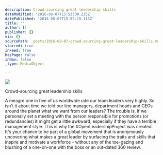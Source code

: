 ```yaml
---
description: Crowd-sourcing great leadership skills
dateModified: '2016-08-07T15:53:00.235Z'
datePublished: '2016-08-07T15:55:15.115Z'
title: ''
author: []
publisher: {}
via: {}
sourcePath: _posts/2016-08-07-crowd-sourcing-great-leadership-skills.md
starred: true
inFeed: true
hasPage: false
inNav: false
_type: MediaObject

---
```

![](https://the-grid-user-content.s3-us-west-2.amazonaws.com/e3ab9e51-2923-46b5-aaab-87371736d756.jpg)

Crowd-sourcing great leadership skills

A meagre one in five of us worldwide rate our team leaders very highly. So isn't it about time we told our line managers, department heads and CEOs around the planet what we want from our leaders? The trouble is, if we personally set a meeting with the person responsible for promotions (or redundancies) it might get a little awkward, especially if they have a terrible management style. This is why the \#OpenLeadershipProject was created. It's your chance to be part of a global movement that is anonymously uncovering what makes a great leader by surfacing the traits and skills that inspire and motivate a workforce - without any of the toe-gazing and blushing of a one-on-one with the boss or an out-dated 360 review.